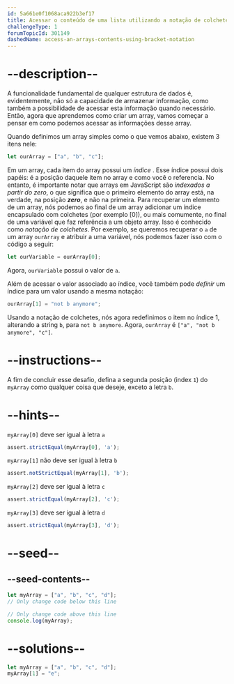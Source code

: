 ```yaml
---
id: 5a661e0f1068aca922b3ef17
title: Acessar o conteúdo de uma lista utilizando a notação de colchetes
challengeType: 1
forumTopicId: 301149
dashedName: access-an-arrays-contents-using-bracket-notation
---
```


# --description--

A funcionalidade fundamental de qualquer estrutura de dados é, evidentemente, não só a capacidade de armazenar informação, como também a possibilidade de acessar esta informação quando necessário. Então, agora que aprendemos como criar um array, vamos começar a pensar em como podemos acessar as informações desse array.

Quando definimos um array simples como o que vemos abaixo, existem 3 itens nele:

```js
let ourArray = ["a", "b", "c"];
```

Em um array, cada item do array possui um <dfn>índice </dfn>. Esse índice possui dois papéis: é a posição daquele item no array e como você o referencia. No entanto, é importante notar que arrays em JavaScript são <dfn>indexados a partir do zero</dfn>, o que significa que o primeiro elemento do array está, na verdade, na posição ***zero***, e não na primeira. Para recuperar um elemento de um array, nós podemos ao final de um array adicionar um índice encapsulado com colchetes (por exemplo [0]), ou mais comumente, no final de uma variável que faz referência a um objeto array. Isso é conhecido como <dfn>notação de colchetes</dfn>. Por exemplo, se queremos recuperar o `a` de um array `ourArray` e atribuir a uma variável, nós podemos fazer isso com o código a seguir:

```js
let ourVariable = ourArray[0];
```

Agora, `ourVariable` possui o valor de `a`.

Além de acessar o valor associado ao índice, você também pode *definir* um índice para um valor usando a mesma notação:

```js
ourArray[1] = "not b anymore";
```

Usando a notação de colchetes, nós agora redefinimos o item no índice 1, alterando a string `b`, para `not b anymore`. Agora, `ourArray` é `["a", "not b anymore", "c"]`.

# --instructions--

A fim de concluir esse desafio, defina a segunda posição (index `1`) do `myArray` como qualquer coisa que deseje, exceto a letra `b`.

# --hints--

`myArray[0]` deve ser igual à letra `a`

```js
assert.strictEqual(myArray[0], 'a');
```

`myArray[1]` não deve ser igual à letra `b`

```js
assert.notStrictEqual(myArray[1], 'b');
```

`myArray[2]` deve ser igual à letra `c`

```js
assert.strictEqual(myArray[2], 'c');
```

`myArray[3]` deve ser igual à letra `d`

```js
assert.strictEqual(myArray[3], 'd');
```

# --seed--

## --seed-contents--

```js
let myArray = ["a", "b", "c", "d"];
// Only change code below this line

// Only change code above this line
console.log(myArray);
```

# --solutions--

```js
let myArray = ["a", "b", "c", "d"];
myArray[1] = "e";
```

